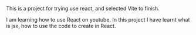 This is a project for trying use react, and selected Vite to finish.

I am learning how to use React on youtube.  In this project I have learnt what is jsx, how to use the code to create in React.

